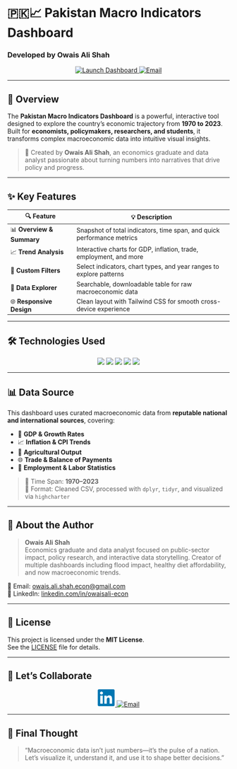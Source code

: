  # 🇵🇰📈 Pakistan Macro Indicators Dashboard  
### Developed by **Owais Ali Shah**

<p align="center">
<a href="https://econ-owaisali.shinyapps.io/Pakistan-Macro-Dashboard/">
<img src="https://img.shields.io/badge/🚀%20Launch%20Dashboard-blue?style=for-the-badge" alt="Launch Dashboard" />
</a>
<a href="mailto:owais.ali.shah.econ@gmail.com">
<img src="https://img.shields.io/badge/📧%20Contact%20Author-D14836?style=for-the-badge&logo=gmail&logoColor=white" alt="Email" />
</a>
</p>

---

## 🌟 Overview

The **Pakistan Macro Indicators Dashboard** is a powerful, interactive tool designed to explore the country’s economic trajectory from **1970 to 2023**. Built for **economists, policymakers, researchers, and students**, it transforms complex macroeconomic data into intuitive visual insights.

> 🎯 Created by **Owais Ali Shah**, an economics graduate and data analyst passionate about turning numbers into narratives that drive policy and progress.

---

## ✨ Key Features

| 🔍 Feature | 💡 Description |
|-----------|----------------|
| 📊 **Overview & Summary** | Snapshot of total indicators, time span, and quick performance metrics |
| 📈 **Trend Analysis** | Interactive charts for GDP, inflation, trade, employment, and more |
| 🧮 **Custom Filters** | Select indicators, chart types, and year ranges to explore patterns |
| 📂 **Data Explorer** | Searchable, downloadable table for raw macroeconomic data |
| 🌐 **Responsive Design** | Clean layout with Tailwind CSS for smooth cross-device experience |

---

## 🛠️ Technologies Used

<p align="center">
<img src="https://img.shields.io/badge/R-276DC3?style=for-the-badge&logo=r&logoColor=white" />
<img src="https://img.shields.io/badge/Shiny-009688?style=for-the-badge&logo=rstudio&logoColor=white" />
<img src="https://img.shields.io/badge/highcharter-1E88E5?style=for-the-badge" />
<img src="https://img.shields.io/badge/DT%20Tables-4CAF50?style=for-the-badge" />
<img src="https://img.shields.io/badge/Tailwind%20CSS-38B2AC?style=for-the-badge&logo=tailwind-css&logoColor=white" />
</p>

---

## 📊 Data Source

This dashboard uses curated macroeconomic data from **reputable national and international sources**, covering:

- 🏦 **GDP & Growth Rates**  
- 📈 **Inflation & CPI Trends**  
- 🌾 **Agricultural Output**  
- 🌐 **Trade & Balance of Payments**  
- 👥 **Employment & Labor Statistics**

> 📅 Time Span: **1970–2023**  
> 📁 Format: Cleaned CSV, processed with `dplyr`, `tidyr`, and visualized via `highcharter`

---

## 👤 About the Author

> **Owais Ali Shah**  
Economics graduate and data analyst focused on public-sector impact, policy research, and interactive data storytelling. Creator of multiple dashboards including flood impact, healthy diet affordability, and now macroeconomic trends.

📧 Email: [owais.ali.shah.econ@gmail.com](mailto:owais.ali.shah.econ@gmail.com)  
🔗 LinkedIn: [linkedin.com/in/owaisali-econ](https://www.linkedin.com/in/owaisali-econ)

---

## 📜 License

This project is licensed under the **MIT License**.  
See the [LICENSE](LICENSE) file for details.

---

## 💬 Let’s Collaborate

<p align="center">
<a href="https://www.linkedin.com/in/owaisali-econ" target="_blank">
<img src="https://raw.githubusercontent.com/devicons/devicon/master/icons/linkedin/linkedin-original.svg" alt="LinkedIn" height="40" width="40" />
</a>
<a href="mailto:owais.ali.shah.econ@gmail.com">
<img src="https://img.shields.io/badge/Email-D14836?style=for-the-badge&logo=gmail&logoColor=white" alt="Email" />
</a>
</p>

---

## 🧠 Final Thought

> “Macroeconomic data isn’t just numbers—it’s the pulse of a nation. Let’s visualize it, understand it, and use it to shape better decisions.”

